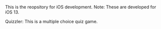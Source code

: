 This is the reopsitory for iOS development. 
Note: These are developed for iOS 13.

Quizzler: This is a multiple choice quiz game.
